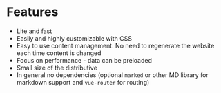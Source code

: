 # Features

- Lite and fast
- Easily and highly customizable with CSS
- Easy to use content management. No need to regenerate the website each time content is changed
- Focus on performance - data can be preloaded
- Small size of the distributive
- In general no dependencies (optional `marked` or other MD library for markdown support and `vue-router` for routing)